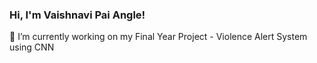 ### Hi, I'm Vaishnavi Pai Angle!

 🔭 I’m currently working on my Final Year Project - Violence Alert System using CNN


<!--
**VaishnaviPaiAngle/VaishnaviPaiAngle** is a ✨ _special_ ✨ repository because its `README.md` (this file) appears on your GitHub profile.

Here are some ideas to get you started:

-
-->
